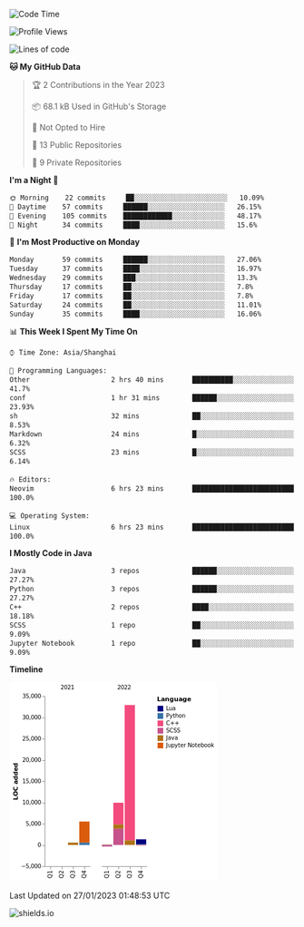 <!--START_SECTION:waka-->
![Code Time](http://img.shields.io/badge/Code%20Time-109%20hrs%2025%20mins-blue)

![Profile Views](http://img.shields.io/badge/Profile%20Views-0-blue)

![Lines of code](https://img.shields.io/badge/From%20Hello%20World%20I%27ve%20Written-50%20Thousand%20lines%20of%20code-blue)

**🐱 My GitHub Data** 

> 🏆 2 Contributions in the Year 2023
 > 
> 📦 68.1 kB Used in GitHub's Storage 
 > 
> 🚫 Not Opted to Hire
 > 
> 📜 13 Public Repositories 
 > 
> 🔑 9 Private Repositories  
 > 
**I'm a Night 🦉** 

```text
🌞 Morning    22 commits     ██░░░░░░░░░░░░░░░░░░░░░░░   10.09% 
🌆 Daytime    57 commits     ██████░░░░░░░░░░░░░░░░░░░   26.15% 
🌃 Evening    105 commits    ████████████░░░░░░░░░░░░░   48.17% 
🌙 Night      34 commits     ████░░░░░░░░░░░░░░░░░░░░░   15.6%

```
📅 **I'm Most Productive on Monday** 

```text
Monday       59 commits     ██████░░░░░░░░░░░░░░░░░░░   27.06% 
Tuesday      37 commits     ████░░░░░░░░░░░░░░░░░░░░░   16.97% 
Wednesday    29 commits     ███░░░░░░░░░░░░░░░░░░░░░░   13.3% 
Thursday     17 commits     ██░░░░░░░░░░░░░░░░░░░░░░░   7.8% 
Friday       17 commits     ██░░░░░░░░░░░░░░░░░░░░░░░   7.8% 
Saturday     24 commits     ██░░░░░░░░░░░░░░░░░░░░░░░   11.01% 
Sunday       35 commits     ████░░░░░░░░░░░░░░░░░░░░░   16.06%

```


📊 **This Week I Spent My Time On** 

```text
⌚︎ Time Zone: Asia/Shanghai

💬 Programming Languages: 
Other                    2 hrs 40 mins       ██████████░░░░░░░░░░░░░░░   41.7% 
conf                     1 hr 31 mins        ██████░░░░░░░░░░░░░░░░░░░   23.93% 
sh                       32 mins             ██░░░░░░░░░░░░░░░░░░░░░░░   8.53% 
Markdown                 24 mins             █░░░░░░░░░░░░░░░░░░░░░░░░   6.32% 
SCSS                     23 mins             █░░░░░░░░░░░░░░░░░░░░░░░░   6.14%

🔥 Editors: 
Neovim                   6 hrs 23 mins       █████████████████████████   100.0%

💻 Operating System: 
Linux                    6 hrs 23 mins       █████████████████████████   100.0%

```

**I Mostly Code in Java** 

```text
Java                     3 repos             ██████░░░░░░░░░░░░░░░░░░░   27.27% 
Python                   3 repos             ██████░░░░░░░░░░░░░░░░░░░   27.27% 
C++                      2 repos             ████░░░░░░░░░░░░░░░░░░░░░   18.18% 
SCSS                     1 repo              ██░░░░░░░░░░░░░░░░░░░░░░░   9.09% 
Jupyter Notebook         1 repo              ██░░░░░░░░░░░░░░░░░░░░░░░   9.09%

```


**Timeline**

![Chart not found](https://raw.githubusercontent.com/kopp4/kopp4/main/charts/bar_graph.png) 


 Last Updated on 27/01/2023 01:48:53 UTC
<!--END_SECTION:waka-->
![shields.io](https://img.shields.io/github/commit-activity/w/kopp4/kopp4?color=g&label=abusing%20bot&style=flat-square)

